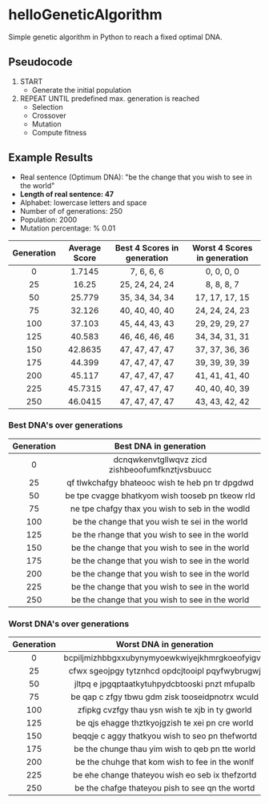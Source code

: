 # helloGeneticAlgorithm
Simple genetic algorithm in Python to reach a fixed optimal DNA.

## Pseudocode
1. START
    * Generate the initial population
2. REPEAT UNTIL predefined max. generation is reached
    * Selection
    * Crossover
    * Mutation
    * Compute fitness

## Example Results

* Real sentence (Optimum DNA): "be the change that you wish to see in the world"
* **Length of real sentence: 47**
* Alphabet: lowercase letters and space 
* Number of of generations: 250
* Population: 2000
* Mutation percentage: % 0.01

| Generation | Average Score | Best 4 Scores  in generation | Worst 4 Scores in generation |
|:----------:|:-------------:|:----------------------------:|:----------------------------:|
|      0     |     1.7145    |          7, 6, 6, 6          |          0, 0, 0, 0          |
|     25     |     16.25     |        25, 24, 24, 24        |          8, 8, 8, 7          |
|     50     |     25.779    |        35, 34, 34, 34        |        17, 17, 17, 15        |
|     75     |     32.126    |        40, 40, 40, 40        |        24, 24, 24, 23        |
|     100    |     37.103    |        45, 44, 43, 43        |        29, 29, 29, 27        |
|     125    |     40.583    |        46, 46, 46, 46        |        34, 34, 31, 31        |
|     150    |    42.8635    |        47, 47, 47, 47        |        37, 37, 36, 36        |
|     175    |     44.399    |        47, 47, 47, 47        |        39, 39, 39, 39        |
|     200    |     45.117    |        47, 47, 47, 47        |        41, 41, 41, 40        |
|     225    |    45.7315    |        47, 47, 47, 47        |        40, 40, 40, 39        |
|     250    |    46.0415    |        47, 47, 47, 47        |        43, 43, 42, 42        |

### Best DNA's over generations

| Generation |              Best DNA in generation             |
|:----------:|:-----------------------------------------------:|
|      0     | dcnqwkenvtgllwqvz zicd zishbeoofumfknztjvsbuucc |
|     25     | qf tlwkchafgy bhateooc wish te heb pn tr dpgdwd |
|     50     | be tpe cvagge bhatkyom wish tooseb pn tkeow rld |
|     75     | ne tpe chafgy thax you wish to seb in the wodld |
|     100    | be the change that you wish te sei in the world |
|     125    | be the rhange that you wish to see in the world |
|     150    | be the change that you wish to see in the world |
|     175    | be the change that you wish to see in the world |
|     200    | be the change that you wish to see in the world |
|     225    | be the change that you wish to see in the world |
|     250    | be the change that you wish to see in the world |

### Worst DNA's over generations

| Generation |             Worst DNA in generation             |
|:----------:|:-----------------------------------------------:|
|      0     |  bcpiljmizhbbgxxubynymyoewkwiyejkhmrgkoeofyigvp |
|     25     | cfwx sgeojpgy tytznhcd opdcjtooipl pqyfwybrugwj |
|     50     |  jltpq e jpgqptaatkytuhpydcbtooski pnzt mfupalb |
|     75     | be qap c zfgy tbwu gdm zisk tooseidpnotrx wculd |
|     100    | zfipkg cvzfgy thau ysn wish te xjb in ty gworld |
|     125    | be qjs ehagge thztkyojgzish te xei pn cre world |
|     150    | beqqje c aggy thatkyou wish to seo pn thefwortd |
|     175    | be the chunge thau yim wish to qeb pn tte world |
|     200    | be the chuhge that kom wish to fee in the wonlf |
|     225    | be ehe change thateyou wish eo seb ix thefzortd |
|     250    | be the chafge thateyou pish to see qn the wortd |


